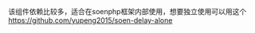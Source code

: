 该组件依赖比较多，适合在soenphp框架内部使用，想要独立使用可以用这个
https://github.com/yupeng2015/soen-delay-alone























